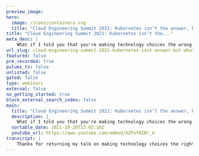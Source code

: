 ```yaml
---
preview_image:
hero:
  image: /icons/containers.svg
  title: "Cloud Engineering Summit 2021: Kubernetes isn’t the answer, but what was the question again?"
title: "Cloud Engineering Summit 2021: Kubernetes isn’t the..."
meta_desc: |
    What if I told you that you're making technology choices the wrong way? Instead of looking at the potential of a technology, we need to look at its...
url_slug: cloud-engineering-summit-2021-kubernetes-isnt-answer-but-what-was-question-again
featured: false
pre_recorded: true
pulumi_tv: false
unlisted: false
gated: false
type: webinars
external: false
no_getting_started: true
block_external_search_index: false
main:
  title: "Cloud Engineering Summit 2021: Kubernetes isn’t the answer, but what was the question again?"
  description: |
    What if I told you that you're making technology choices the wrong way? Instead of looking at the potential of a technology, we need to look at its potential friction, and take a step back to wonder what the question was, again.  The right choice is almost always the technology that is the simplest and the easiest to implement. Rarely do teams need all the new technological innovations at once; instead they just want their biggest bottlenecks solved with the least amount of change. And you guessed it: those bottlenecks are often organizational in nature, not technological.  Join me on the journey, using Kubernetes as an example, to discover how to ask the right questions, and how to find the right answers. You'll learn how technology impacts how people and organizations work, using metrics like cycle and takt time, one-piece flow, context switching, and adoption rate. We'll look at why simple and easy trump technological capabilities, and why avoiding complexity and organizational friction are key.  Talk by: Joep Piscaer
  sortable_date: 2021-10-20T23:02:16Z
  youtube_url: https://www.youtube.com/embed/XZPof6IBr_U
transcript: |
    Thanks for returning my talk on making technology choices the right way. My name is my handle on Twitter is at, I'm an independent industry analyst and tech marketer at CL A tech. You may wonder what the TL A stands for, but it's just a three letter acronym. So let's begin with the Y why are we here? Well, we're here because everyone's talking about the technology aspect of it and its potential. But I don't hear many people talking about the consequences over making one technology choice over another. And it looks like we often forget what problem we're actually solving. Take for example, this self operating napkin, which is definitely a solution. What problem it solves though? No one knows. And this happens with Kubernetes and other technologies too. And even Gardner agrees that Kubernetes isn't always the answer. Unfortunately, they didn't mention what the question was either. So unfortunately, uh we, we still don't know in this talk. I want to help you figure out what the question actually is by showing you how we are collectively making technology choices the wrong way. Not that I'm not saying is the wrong choice per se. I'm just saying that the way we make technology decisions is often too technology focused. Now we all know has lots of potential. It democratizes infrastructure for developers. It allows them to deploy apps more easily, more quickly, more often using its declarative constructs. It has a large ecosystem for things like C I CD, security storage, observable, you name it, but you shouldn't really look at that. Don't let the potential of the technology guide you at least not too much because potential is not real. Potential is unrealized. Success, hope and hope is postponed, disappointment. The burden of overcomplicated technology is real and the future disappointment is too. The problem is if we don't know what business problems we're actually solving. How do we know if we're successful? And if we don't know that we'll end up adopting technology for technology's sake, can solve many problems. But did we actually solve the right one? This animation kind of sums up why? That's hard. The falling person on top is, is the leaves are the organization and look at how long it takes before the organization starts moving and how chaotically it moves. You can do so much with the technology, but you would need to successfully adopt it first, which requires changing the way your organization works in so many areas. It's just not realistic to change organizational structure, the way people work, team responsibilities, team dynamics, all at once. Organizations have natural inertia they don't want to change. But once you do start the process of change, you'll notice this friction in lots of unexpected places. So in order to be successful, you need to minimize the amount of simultaneous change happening. So instead of looking at the potential of technology, we need to look at its potential friction and how to successfully overcome that friction to be able to adopt new technology put differently. If we know that change, any change requires us to put an effort to overcome the inertia, we can decide whether the sum of technological potential is worth the friction that we need to overcome. Is it worth it? And a key part of overcoming friction is reducing complexity because complexity does create that friction and friction kills your chances of successfully adopting a technology. And often teams don't need all features at once right now, maybe they'll need them in the future. Who knows? I mean, look at the amount of tools on the Swiss army knife. Do you need them all at once or even at all? And so the right choice is almost always the technology that's the simplest and easiest to implement while still solving the business problem. That piece of technology could be anything from a serverless function to a fully fledged communities platform or something in between, maybe a managed service. Again, I'm not arguing against one over the other. I'm just saying that if you minimize the complexity that causes organizational friction, you have a much higher chance of success because you take the limits of how much your organization can handle in terms of change into account. So we now know that we're solving for organizational friction and inertia, the incapacity to change. If there's one thing I want you to take home is that you're almost always solving an organizational limitation. Alongside the introduction of a new piece of technology, business problems are rarely addressed merely by technology solutions. So that's why I recommend taking a minimalist approach to technology. You solve the business problem with the least of least amount of change. Literally you minimize the amount of check you use to solve the business problem and you focus on the organizational side of things. So for Kuti that could mean implementing the core scheduler but not introduce observable or fix that one specific issue with releasing because the team is uh bound by a third party outsourcer um but not give them, you know, auto scaling just yet because that's too complex, too much. Or you move a team that's just beginning with containers to a bare bones environment so they can get accustomed to containers in the first place without explaining them what chat ops is. I'm just giving an example here. So all of this also means you need to solve organizational problems before while and after introducing technological solutions, as I know, solving organizational problems is much harder and much less fun than introducing new technology solutions. Do I mean that's why I'm giving this talk at a company I used to work at years ago, we, we had a saying, don't try to solve organizational issues with technical solutions. And we lived this metro. But I feel the adoption of technology and enterprises uh in the last couple of years pushed this approach to the background a bit too much. We're too technology focused, not enough focus on the organizational side. And this is to me what makes uh making the technology choices the right way is all about awareness of the organizational limitations and issues and choosing the right technology to match those limitations. For instance, DEV ops teams with both des um it works great if you develop an app in house. But what do you deal with a commodity off the shelf application that only needs ops outsourcing is another big indicator of organizational friction, the contracts, the financials involved, the project management, they all stand in the way of making the right technology choices the right way. Instead technology choices take a back seat to the outsourcer trying to remain relevant, often burying themselves in processes, handovers, dependencies or you have those traditional non cross functional teams silos of different teams in uh different roles in different teams, using tickets and queuing to get things done. And we all know ticketing system as a communication communication method just don't work no matter how much technology you throw at it. And similarly, if you have a lot of handovers across or even within a team, you won't be able to release quickly and often, um regardless of whether you're using or another piece of technology. So again, indicating you have an organizational problem, you cannot really solve that by technology because handovers are often a sign of unhealthy inter team dependencies due to command and control hierarchies and, and they probably have historical instead of actual good reasons for organizing that way. Again, if you have to break, you have to break down these paradigms before you can really reap the benefits of communities and other cloud native technologies. And let's not forget, shared responsibilities across teams, blurring the lines of who's responsible for what and so that kills the ability to do technological innovation quickly because you need soul or end to end responsibility to fix those unclear boundaries. Likewise, too many stakeholders are a surefire way to grind innovation to a halt. So approval gates long change control processes change, advisory boards. There are all signs of organizational issues that you need to address before and during the introduction of new technology. And while not entirely organizational, if you still have inflexible compute environments, it does indicate you're lagging behind the enterprise it adoption curve which means you probably shouldn't seek out bleeding edge technology just yet take small steps first. In addition, diy technology platforms without using managed services in is another sign of organizational issues. For instance, isn't a core business for the vast majority of you companies out there unless you are in the business of selling either as a service or a distribution. But if you're not, why the heck are you diy the platform often? That's because that's what engineers do, not because that's what the business wanted. Another indication of organizational issues are high cycle time and high lead time for any type of work. So usually these indicate your teams can effectively pick up a piece of work, execute it, call it done. Um But whether those times are high because of handovers, uh low degree of automation or other blockers and bottlenecks, it's kind of hard to tell, but it's definitely worth diving into just like too much work in progress, which indicates you have too much active work in your system leading to lower quality manual work and lots of rework. So work in progress is also an indication of bad in bad automation and soil in general, which can be caused by any number of things. For instance, past technology choice has gone wrong, uh historical organizational reasons. And so the solution to all of this isn't simple or even a single solution, certainly there's no amount of technology that will fix your organization if it's broken. So don't introduce tti if you don't, you know, at least partly have solved these and other organizational challenges. One big way that technology can help solve these issues is by creating on demand, self service consumption models of services in a vending machine type model. So these can be services for anything um from setting up a cloud tenant to a best practices ready to go security database or even a new cluster in the cloud self service cuts, inter team dependencies, it reduces queuing and handovers. It removes those human approval gates and ticketing systems. It reduces lead time cycle time. So technology can definitely play a supporting role use if you have to have a business driver to do so. But don't default to it, figuring out what organizational challenges you actually have can be hard. One way of finding out is by doing a value stream, mapping a way to see how work flows through an organization. In addition to mapping out value streams or work in your organization, you can map the role technology has in each of these steps. This helps make visible whether you have an organizational problem or technical problem or more likely a combination of both. It helps you visualize where you have dependencies, handover, toil high cognitive load complexity, inefficient team structures, high lead on cycle times and too much work in progress. Often these so-called red items are a sign of overly complex past technology choices or some organizational inertia that is overdue for some action. So annihilate these red steps. Unfortunately, diving into the how of fixing your organization is a bit much for uh short talk like this. But by doing A VSM, you gain insights into how your organization works, allowing you to move away from that Big Bang transformation dream uh and removing the reds from your workflow. Um And by automating, by introducing new technology, while taking those organizational limits into account, you can start to continuously improve, becoming better at dealing with the organizational friction. Um that happens every time you go through a valley like that and instead have many little happy accidents that you'll learn from. And that actually solve your business problems, creating a solid bedrock to start adopting newer and more bleeding edge technology put differently. You can reduce the risk and associated cost by making continuous small improvements to your organization. Instead of following some technological pipe dream where someone sells you small but continuous improvements help your organization climb out of that valley of despair of bad organizational culture and technology can start to play a bigger and bigger role. Now introducing new technology without thinking about its adoption and the organizational friction, the adoption will cause you will guaranteed introduce rework things you have to do over rework can take a while to show but it's missed quality that will rear its ugly head sometime. Not only does it create technical debt, it will also add to the cognitive load later in the life cycle, forcing engineers to spend time on fixing a platform and doing operational support work instead of creating new applications or delivering new features. So in other words, if you account for the maturity of your organization. You will prevent missteps along the way with a better adoption as a result. So hopefully you start recognizing that the organization you're introducing technology to has to be ready for that technology often. However, that's not the case, introducing new technology will not solve much in those cases. Even if it takes a while for that new car smell to disappear. I hope I helped you realize that technology is but a small part of successful organizations and that successful organizations are organizations that solve their own inertia and friction with. You. Guess it, organizational improvements, not technology advancements. I mean, who am I kidding? Of course you need is all the things come on. Ignore me at will but for now, thank you for listening. Feel free to ask a question in the Q and A below or hit me up on Twitter until next time.
---
```

